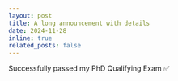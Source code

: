 ```yaml
---
layout: post
title: A long announcement with details
date: 2024-11-28
inline: true
related_posts: false
---
```


Successfully passed my PhD Qualifying Exam ✅
